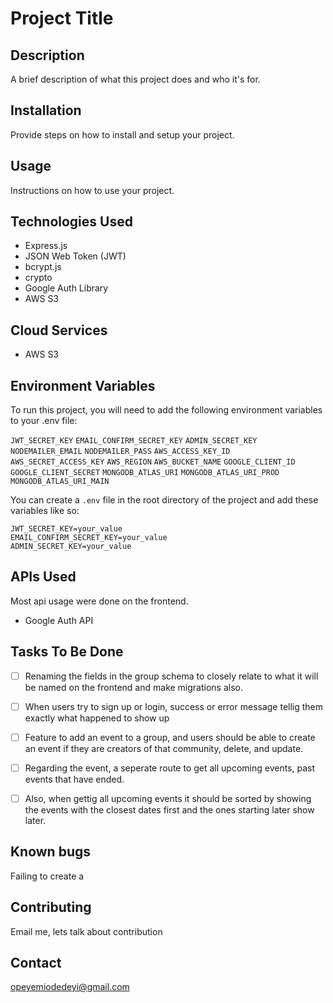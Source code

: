 # Project Title

## Description

A brief description of what this project does and who it's for.

## Installation

Provide steps on how to install and setup your project.

## Usage

Instructions on how to use your project.

## Technologies Used

- Express.js
- JSON Web Token (JWT)
- bcrypt.js
- crypto
- Google Auth Library
- AWS S3

## Cloud Services

- AWS S3

## Environment Variables

To run this project, you will need to add the following environment variables to your .env file:

`JWT_SECRET_KEY`
`EMAIL_CONFIRM_SECRET_KEY`
`ADMIN_SECRET_KEY`
`NODEMAILER_EMAIL`
`NODEMAILER_PASS`
`AWS_ACCESS_KEY_ID`
`AWS_SECRET_ACCESS_KEY`
`AWS_REGION`
`AWS_BUCKET_NAME`
`GOOGLE_CLIENT_ID`
`GOOGLE_CLIENT_SECRET`
`MONGODB_ATLAS_URI`
`MONGODB_ATLAS_URI_PROD`
`MONGODB_ATLAS_URI_MAIN`

You can create a `.env` file in the root directory of the project and add these variables like so:

```properties
JWT_SECRET_KEY=your_value
EMAIL_CONFIRM_SECRET_KEY=your_value
ADMIN_SECRET_KEY=your_value
```

## APIs Used

Most api usage were done on the frontend.
- Google Auth API

## Tasks To Be Done

- [ ] Renaming the fields in the group schema to closely relate to what it will be named on the frontend and make migrations also.
- [ ] When users try to sign up or login, success or error message tellig them exactly what happened to show up
- [ ] Feature to add an event to a group, and users should be able to create an event if they are creators of that community, delete, and update.
- [ ] Regarding the event, a seperate route to get all upcoming events, past events that have ended.
- [ ] Also, when gettig all upcoming events it should be sorted by showing the events with the closest dates first and the ones starting later show later.


## Known bugs

Failing to create a 

## Contributing

Email me, lets talk about contribution


## Contact

opeyemiodedeyi@gmail.com